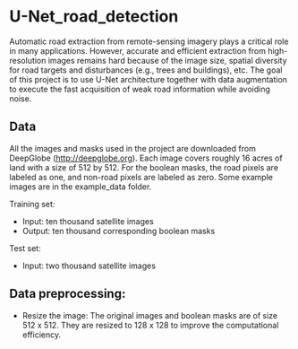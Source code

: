 # U-Net_road_detection

Automatic road extraction from remote-sensing imagery plays a critical role in many applications. However, accurate and efficient extraction from high-resolution images remains hard because of the image size, spatial diversity for road targets and disturbances (e.g., trees and buildings), etc. The goal of this project is to use U-Net architecture together with data augmentation to execute the fast acquisition of weak road information while avoiding noise.   

## Data
All the images and masks used in the project are downloaded from DeepGlobe (http://deepglobe.org). Each image covers roughly 16 acres of land with a size of 512 by 512. For the boolean masks, the road pixels are labeled as one, and non-road pixels are labeled as zero. Some example images are in the example_data folder.

Training set:
- Input: ten thousand satellite images
- Output: ten thousand corresponding boolean masks

Test set:
- Input: two thousand satellite images

## Data preprocessing:
- Resize the image: 
The original images and boolean masks are of size 512 x 512. They are resized to 128 x 128 to improve the computational efficiency.
